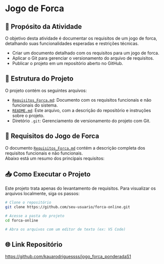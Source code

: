 # Jogo de Forca

## 📌 Propósito da Atividade
O objetivo desta atividade é documentar os requisitos de um jogo de forca, detalhando suas funcionalidades esperadas e restrições técnicas.  
- Criar um documento detalhado com os requisitos para um jogo de forca.  
- Aplicar o Git para gerenciar o versionamento do arquivo de requisitos.  
- Publicar o projeto em um repositório aberto no GitHub.  


## 📂 Estrutura do Projeto
O projeto contém os seguintes arquivos:
- [`Requisitos_Forca.md`](./Requisitos_Forca.md): Documento com os requisitos funcionais e não funcionais do sistema.
- [`README.md`](./README.md): Este arquivo, com a descrição do repositório e instruções sobre o projeto.
- Diretório `.git`: Gerenciamento de versionamento do projeto com Git.

## 📌 Requisitos do Jogo de Forca
O documento [`Requisitos_Forca.md`](./Requisitos_Forca.md) contém a descrição completa dos requisitos funcionais e não funcionais.  
Abaixo está um resumo dos principais requisitos:

## 📥 Como Executar o Projeto
Este projeto trata apenas do levantamento de requisitos. Para visualizar os arquivos localmente, siga os passos:
```sh
# Clone o repositório
git clone https://github.com/seu-usuario/forca-online.git

# Acesse a pasta do projeto
cd forca-online

# Abra os arquivos com um editor de texto (ex: VS Code)
```

## 🌐 Link Repositório
https://github.com/kauarodriguessss/jogo_forca_ponderadaS1
